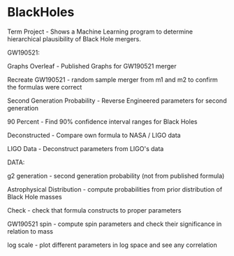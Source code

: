 # BlackHoles

Term Project - Shows a Machine Learning program to determine hierarchical plausibility of Black Hole mergers.


GW190521:

  Graphs Overleaf - Published Graphs for GW190521 merger
	
  Recreate GW190521 - random sample merger from m1 and m2 to confirm the formulas were correct
	
  Second Generation Probability - Reverse Engineered parameters for second generation
	
  90 Percent - Find 90% confidence interval ranges for Black Holes
	
  Deconstructed - Compare own formula to NASA / LIGO data
	
  LIGO Data - Deconstruct parameters from LIGO's data
	
  
	
	
DATA:

  g2 generation - second generation probability (not from published formula)
	
  Astrophysical Distribution - compute probabilities from prior distribution of Black Hole masses
	
  Check - check that formula constructs to proper parameters
	
  GW190521 spin - compute spin parameters and check their significance in relation to mass
	
  log scale - plot different parameters in log space and see any correlation
	
